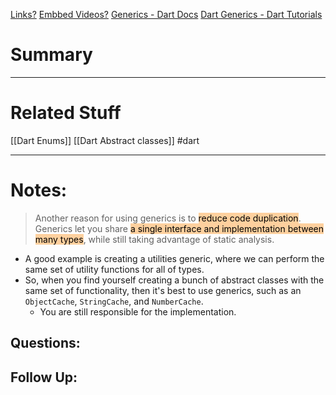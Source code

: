 [Links?](#)
[Embbed Videos?](#)
[Generics - Dart Docs](https://dart.dev/language/generics)
[Dart Generics - Dart Tutorials](https://www.darttutorial.org/dart-tutorial/dart-generics/)
# Summary

----
# Related Stuff
[[Dart Enums]]
[[Dart Abstract classes]]
#dart 

----
# Notes:
> Another reason for using generics is to <mark style="background: #FFB86CA6;">reduce code duplication</mark>. Generics let you share <mark style="background: #FFB86CA6;">a single interface and implementation between many types</mark>, while still taking advantage of static analysis. 
- A good example is creating a utilities generic, where we can perform the same set of utility functions for all of types.
- So, when you find yourself creating a bunch of abstract classes with the same set of functionality, then it's best to use generics, such as an `ObjectCache`, `StringCache`, and `NumberCache`.
	- You are still responsible for the implementation.

## Questions:

## Follow Up:
